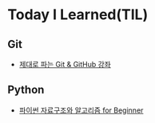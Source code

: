 # Today I Learned(TIL)
## Git
* [제대로 파는 Git & GitHub 강좌](Git/%EC%A0%9C%EB%8C%80%EB%A1%9C%20%ED%8C%8C%EB%8A%94%20Git%20%26%20GitHub%20%EA%B0%95%EC%A2%8C.md)

## Python
* [파이썬 자료구조와 알고리즘 for Beginner](Python/%ED%8C%8C%EC%9D%B4%EC%8D%AC%20%EC%9E%90%EB%A3%8C%EA%B5%AC%EC%A1%B0%EC%99%80%20%EC%95%8C%EA%B3%A0%EB%A6%AC%EC%A6%98%20for%20Beginner.md)

